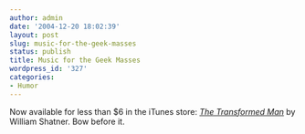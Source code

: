 ```yaml
---
author: admin
date: '2004-12-20 18:02:39'
layout: post
slug: music-for-the-geek-masses
status: publish
title: Music for the Geek Masses
wordpress_id: '327'
categories:
- Humor
---
```


Now available for less than $6 in the iTunes store: [*The Transformed
Man*](http://phobos.apple.com/WebObjects/MZStore.woa/wa/viewAlbum?playlistId=31520989)
by William Shatner. Bow before it.
